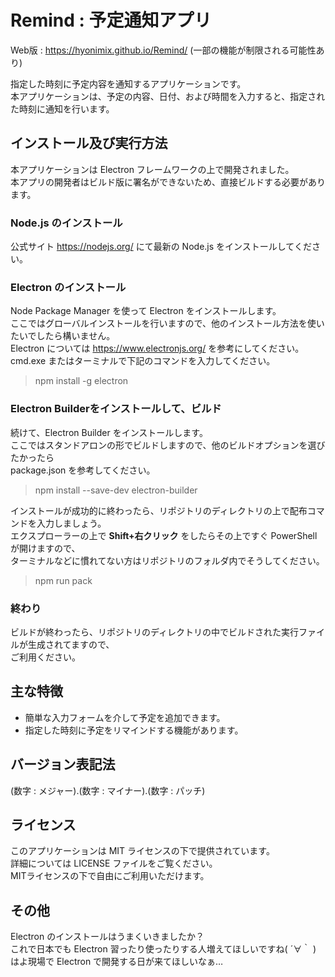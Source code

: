 # Remind : 予定通知アプリ
Web版 : https://hyonimix.github.io/Remind/ (一部の機能が制限される可能性あり)

指定した時刻に予定内容を通知するアプリケーションです。</br>
本アプリケーションは、予定の内容、日付、および時間を入力すると、指定された時刻に通知を行います。</br>

## インストール及び実行方法

本アプリケーションは Electron フレームワークの上で開発されました。</br>
本アプリの開発者はビルド版に署名ができないため、直接ビルドする必要があります。</br>

### Node.js のインストール

公式サイト https://nodejs.org/ にて最新の Node.js をインストールしてください。</br>

### Electron のインストール

Node Package Manager を使って Electron をインストールします。</br>
ここではグローバルインストールを行いますので、他のインストール方法を使いたいでしたら構いません。</br>
Electron については https://www.electronjs.org/ を参考にしてください。</br>
cmd.exe またはターミナルで下記のコマンドを入力してください。</br>
> npm install -g electron</br>


### Electron Builderをインストールして、ビルド

続けて、Electron Builder をインストールします。</br>
ここではスタンドアロンの形でビルドしますので、他のビルドオプションを選びたかったら </br>
package.json を参考してください。</br>
> npm install --save-dev electron-builder</br>

インストールが成功的に終わったら、リポジトリのディレクトリの上で配布コマンドを入力しましょう。</br>
エクスプローラーの上で **Shift+右クリック** をしたらその上ですぐ PowerShell が開けますので、</br>
ターミナルなどに慣れてない方はリポジトリのフォルダ内でそうしてください。</br>
> npm run pack</br>

### 終わり

ビルドが終わったら、リポジトリのディレクトリの中でビルドされた実行ファイルが生成されてますので、</br>
ご利用ください。</br>

## 主な特徴

- 簡単な入力フォームを介して予定を追加できます。</br>
- 指定した時刻に予定をリマインドする機能があります。</br>

## バージョン表記法

(数字 : メジャー).(数字 : マイナー).(数字 : パッチ)</br>

## ライセンス

このアプリケーションは MIT ライセンスの下で提供されています。</br>
詳細については LICENSE ファイルをご覧ください。</br>
MITライセンスの下で自由にご利用いただけます。</br>

## その他

Electron のインストールはうまくいきましたか？</br>
これで日本でも Electron 習ったり使ったりする人増えてほしいですね( ´∀｀ )</br>
はよ現場で Electron で開発する日が来てほしいなぁ…</br>
